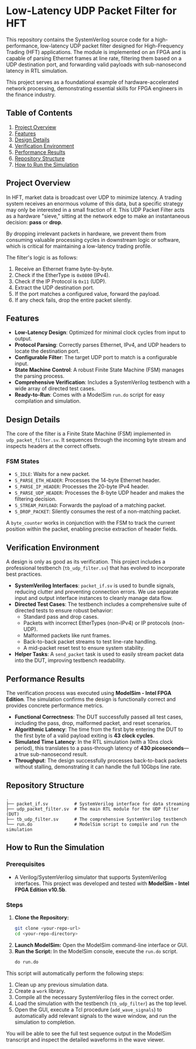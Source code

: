 # Low-Latency UDP Packet Filter for HFT

This repository contains the SystemVerilog source code for a high-performance, low-latency UDP packet filter designed for High-Frequency Trading (HFT) applications. The module is implemented on an FPGA and is capable of parsing Ethernet frames at line rate, filtering them based on a UDP destination port, and forwarding valid payloads with sub-nanosecond latency in RTL simulation.

This project serves as a foundational example of hardware-accelerated network processing, demonstrating essential skills for FPGA engineers in the finance industry.

## Table of Contents

1.  [Project Overview](https://github.com/AditiKulkarni454/hft-udp-filter/edit/main/README.md#project-overview)
2.  [Features](https://github.com/AditiKulkarni454/hft-udp-filter/edit/main/README.md#features)
3.  [Design Details](https://www.google.com/search?q=%23design-details)
4.  [Verification Environment](https://github.com/AditiKulkarni454/hft-udp-filter/edit/main/README.md#verification-environment)
5.  [Performance Results](https://github.com/AditiKulkarni454/hft-udp-filter/edit/main/README.md#performance-results)
6.  [Repository Structure](https://github.com/AditiKulkarni454/hft-udp-filter/edit/main/README.md#repository-structure)
7.  [How to Run the Simulation](https://github.com/AditiKulkarni454/hft-udp-filter/edit/main/README.md#how-to-run-the-simulation)

## Project Overview

In HFT, market data is broadcast over UDP to minimize latency. A trading system receives an enormous volume of this data, but a specific strategy may only be interested in a small fraction of it. This UDP Packet Filter acts as a hardware "sieve," sitting at the network edge to make an instantaneous decision: **pass** or **drop**.

By dropping irrelevant packets in hardware, we prevent them from consuming valuable processing cycles in downstream logic or software, which is critical for maintaining a low-latency trading profile.

The filter's logic is as follows:

1.  Receive an Ethernet frame byte-by-byte.
2.  Check if the EtherType is `0x0800` (IPv4). 
3.  Check if the IP Protocol is `0x11` (UDP). 
4.  Extract the UDP destination port.
5.  If the port matches a configured value, forward the payload.
6.  If any check fails, drop the entire packet silently.

## Features

  * **Low-Latency Design**: Optimized for minimal clock cycles from input to output.
  * **Protocol Parsing**: Correctly parses Ethernet, IPv4, and UDP headers to locate the destination port.
  * **Configurable Filter**: The target UDP port to match is a configurable input.
  * **State Machine Control**: A robust Finite State Machine (FSM) manages the parsing process. 
  * **Comprehensive Verification**: Includes a SystemVerilog testbench with a wide array of directed test cases.
  * **Ready-to-Run**: Comes with a ModelSim `run.do` script for easy compilation and simulation.

## Design Details

The core of the filter is a Finite State Machine (FSM) implemented in `udp_packet_filter.sv`. It sequences through the incoming byte stream and inspects headers at the correct offsets.

### FSM States

  * `S_IDLE`: Waits for a new packet. 
  * `S_PARSE_ETH_HEADER`: Processes the 14-byte Ethernet header.
  * `S_PARSE_IP_HEADER`: Processes the 20-byte IPv4 header.
  * `S_PARSE_UDP_HEADER`: Processes the 8-byte UDP header and makes the filtering decision.
  * `S_STREAM_PAYLOAD`: Forwards the payload of a matching packet.
  * `S_DROP_PACKET`: Silently consumes the rest of a non-matching packet. 

A `byte_counter` works in conjunction with the FSM to track the current position within the packet, enabling precise extraction of header fields.

## Verification Environment

A design is only as good as its verification. This project includes a professional testbench (`tb_udp_filter.sv`) that has evolved to incorporate best practices.

  * **SystemVerilog Interfaces**: `packet_if.sv` is used to bundle signals, reducing clutter and preventing connection errors. We use separate input and output interface instances to cleanly manage data flow. 
  * **Directed Test Cases**: The testbench includes a comprehensive suite of directed tests to ensure robust behavior:
      * Standard pass and drop cases. 
      * Packets with incorrect EtherTypes (non-IPv4) or IP protocols (non-UDP). 
      * Malformed packets like runt frames.
      * Back-to-back packet streams to test line-rate handling.
      * A mid-packet reset test to ensure system stability. 
  * **Helper Tasks**: A `send_packet` task is used to easily stream packet data into the DUT, improving testbench readability. 

## Performance Results

The verification process was executed using **ModelSim - Intel FPGA Edition**. The simulation confirms the design is functionally correct and provides concrete performance metrics.

  * **Functional Correctness**: The DUT successfully passed all test cases, including the pass, drop, malformed packet, and reset scenarios.
  * **Algorithmic Latency**: The time from the first byte entering the DUT to the first byte of a valid payload exiting is **43 clock cycles**.
  * **Simulated Time Latency**: In the RTL simulation (with a 10ns clock period), this translates to a pass-through latency of **430 picoseconds**—a true sub-nanosecond result.
  * **Throughput**: The design successfully processes back-to-back packets without stalling, demonstrating it can handle the full 10Gbps line rate.

## Repository Structure

```
.
├── packet_if.sv          # SystemVerilog interface for data streaming
├── udp_packet_filter.sv  # The main RTL module for the UDP filter (DUT)
├── tb_udp_filter.sv      # The comprehensive SystemVerilog testbench
└── run.do                # ModelSim script to compile and run the simulation
```

## How to Run the Simulation

### Prerequisites

  * A Verilog/SystemVerilog simulator that supports SystemVerilog interfaces. This project was developed and tested with **ModelSim - Intel FPGA Edition v10.5b**.

### Steps

1.  **Clone the Repository:**
    ```sh
    git clone <your-repo-url>
    cd <your-repo-directory>
    ```
2.  **Launch ModelSim:** Open the ModelSim command-line interface or GUI.
3.  **Run the Script:** In the ModelSim console, execute the `run.do` script.
    ```tcl
    do run.do
    ```

This script will automatically perform the following steps:

1.  Clean up any previous simulation data.
2.  Create a `work` library.
3.  Compile all the necessary SystemVerilog files in the correct order.
4.  Load the simulation with the testbench (`tb_udp_filter`) as the top level.
5.  Open the GUI, execute a Tcl procedure (`add_wave_signals`) to automatically add relevant signals to the wave window, and run the simulation to completion.

You will be able to see the full test sequence output in the ModelSim transcript and inspect the detailed waveforms in the wave viewer.

